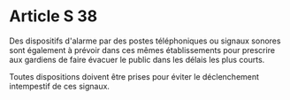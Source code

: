 # Article S 38

Des dispositifs d'alarme par des postes téléphoniques ou signaux sonores sont également à prévoir dans ces mêmes établissements pour prescrire aux gardiens de faire évacuer le public dans les délais les plus courts.

Toutes dispositions doivent être prises pour éviter le déclenchement intempestif de ces signaux.
